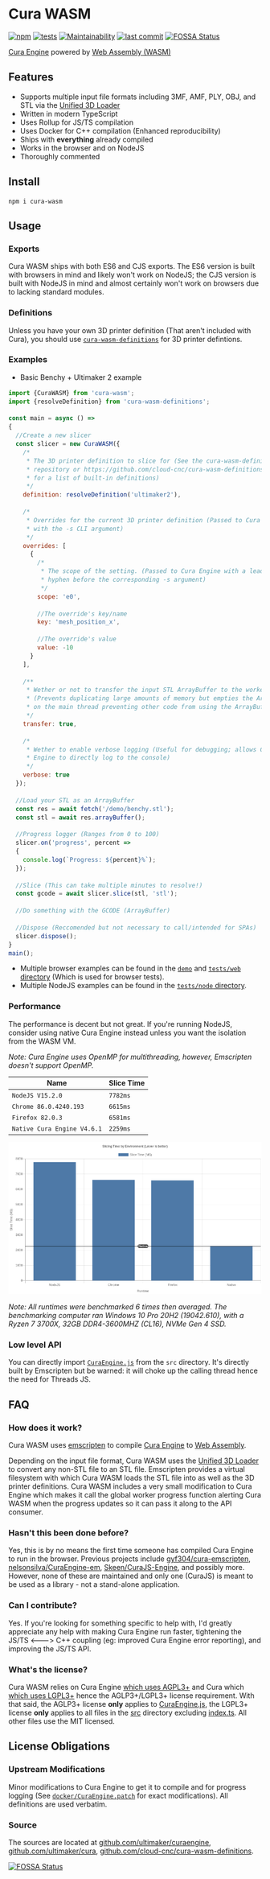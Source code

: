 # Cura WASM
[![npm](https://img.shields.io/npm/v/cura-wasm)](https://npmjs.com/package/cura-wasm)
[![tests](https://img.shields.io/github/workflow/status/Cloud-CNC/cura-wasm/Tests?label=tests)](https://github.com/Cloud-CNC/cura-wasm/actions)
[![Maintainability](https://api.codeclimate.com/v1/badges/67a492b070316bea1936/maintainability)](https://codeclimate.com/github/Cloud-CNC/cura-wasm/maintainability)
[![last commit](https://img.shields.io/github/last-commit/Cloud-CNC/cura-wasm)](https://github.com/Cloud-CNC/cura-wasm/commits/master)
[![FOSSA Status](https://app.fossa.com/api/projects/git%2Bgithub.com%2FCloud-CNC%2Fcura-wasm.svg?type=shield)](https://app.fossa.com/projects/git%2Bgithub.com%2FCloud-CNC%2Fcura-wasm?ref=badge_shield)

[Cura Engine](https://github.com/ultimaker/curaengine) powered by [Web Assembly (WASM)](https://webassembly.org)

## Features
* Supports multiple input file formats including 3MF, AMF, PLY, OBJ, and STL via the [Unified 3D Loader](https://github.com/cloud-cnc/unified-3d-loader)
* Written in modern TypeScript
* Uses Rollup for JS/TS compilation
* Uses Docker for C++ compilation (Enhanced reproducibility)
* Ships with **everything** already compiled
* Works in the browser and on NodeJS
* Thoroughly commented

## Install
```console
npm i cura-wasm
```

## Usage

### Exports
Cura WASM ships with both ES6 and CJS exports. The ES6 version is built with browsers in mind and likely won't work on NodeJS; the CJS version is built with NodeJS in mind and almost certainly won't work on browsers due to lacking standard modules.

### Definitions
Unless you have your own 3D printer definition (That aren't included with Cura), you should use [`cura-wasm-definitions`](https://github.com/cloud-cnc/cura-wasm-definitions) for 3D printer defintions.

### Examples
* Basic Benchy + Ultimaker 2 example
```Javascript
import {CuraWASM} from 'cura-wasm';
import {resolveDefinition} from 'cura-wasm-definitions';

const main = async () =>
{
  //Create a new slicer
  const slicer = new CuraWASM({
    /*
     * The 3D printer definition to slice for (See the cura-wasm-definitions
     * repository or https://github.com/cloud-cnc/cura-wasm-definitions
     * for a list of built-in definitions)
     */
    definition: resolveDefinition('ultimaker2'),

    /*
     * Overrides for the current 3D printer definition (Passed to Cura Engine
     * with the -s CLI argument)
     */
    overrides: [
      {
        /*
         * The scope of the setting. (Passed to Cura Engine with a leading
         * hyphen before the corresponding -s argument)
         */
        scope: 'e0',

        //The override's key/name
        key: 'mesh_position_x',

        //The override's value
        value: -10
      }
    ],

    /**
     * Wether or not to transfer the input STL ArrayBuffer to the worker thread
     * (Prevents duplicating large amounts of memory but empties the ArrayBuffer
     * on the main thread preventing other code from using the ArrayBuffer)
     */
    transfer: true,

    /*
     * Wether to enable verbose logging (Useful for debugging; allows Cura
     * Engine to directly log to the console)
     */
    verbose: true
  });

  //Load your STL as an ArrayBuffer
  const res = await fetch('/demo/benchy.stl');
  const stl = await res.arrayBuffer();

  //Progress logger (Ranges from 0 to 100)
  slicer.on('progress', percent =>
  {
    console.log(`Progress: ${percent}%`);
  });

  //Slice (This can take multiple minutes to resolve!)
  const gcode = await slicer.slice(stl, 'stl');

  //Do something with the GCODE (ArrayBuffer)

  //Dispose (Reccomended but not necessary to call/intended for SPAs)
  slicer.dispose();
}
main();
```

* Multiple browser examples can be found in the [`demo`](demo) and [`tests/web` directory](tests/web) (Which is used for browser tests).
* Multiple NodeJS examples can be found in the [`tests/node` directory](tests/node).

### Performance
The performance is decent but not great. If you're running NodeJS, consider using native Cura Engine instead unless you want the isolation from the WASM VM.

*Note: Cura Engine uses OpenMP for multithreading, however, Emscripten doesn't support OpenMP.*

Name | Slice Time
--- | ---
`NodeJS V15.2.0` | `7782ms`
`Chrome 86.0.4240.193` | `6615ms`
`Firefox 82.0.3` | `6581ms`
`Native Cura Engine V4.6.1` | `2259ms`

[![Slicing Time](assets/chart.png)](assets/chart.png)

*Note: All runtimes were benchmarked 6 times then averaged. The benchmarking computer ran Windows 10 Pro 20H2 (19042.610), with a Ryzen 7 3700X, 32GB DDR4-3600MHZ (CL16), NVMe Gen 4 SSD.*

### Low level API
You can directly import [`CuraEngine.js`](./src/CuraEngine.js) from the `src` directory. It's directly built by Emscripten but be warned: it will choke up the calling thread hence the need for Threads JS.

## FAQ

### How does it work?
Cura WASM uses [emscripten](https://emscripten.org) to compile [Cura Engine](https://github.com/ultimaker/curaengine) to [Web Assembly](https://webassembly.org).

Depending on the input file format, Cura WASM uses the [Unified 3D Loader](https://github.com/cloud-cnc/unified-3d-loader) to convert any non-STL file to an STL file. Emscripten provides a virtual filesystem with which Cura WASM loads the STL file into as well as the 3D printer definitions. Cura WASM includes a very small modification to Cura Engine which makes it call the global worker progress function alerting Cura WASM when the progress updates so it can pass it along to the API consumer.

### Hasn't this been done before?
Yes, this is by no means the first time someone has compiled Cura Engine to run in the browser. Previous projects include [gyf304/cura-emscripten](https://github.com/gyf304/cura-emscripten), [nelsonsilva/CuraEngine-em](https://github.com/nelsonsilva/CuraEngine-em), [Skeen/CuraJS-Engine](https://github.com/Skeen/CuraJS-Engine), and possibly more. However, none of these are maintained and only one (CuraJS) is meant to be used as a library - not a stand-alone application.

### Can I contribute?
Yes. If you're looking for something specific to help with, I'd greatly appreciate any help with making Cura Engine run faster, tightening the JS/TS <---> C++ coupling (eg: improved Cura Engine error reporting), and improving the JS/TS API.

### What's the license?
Cura WASM relies on Cura Engine [which uses AGPL3+](https://github.com/Ultimaker/CuraEngine/blob/master/LICENSE) and Cura which [which uses LGPL3+](https://github.com/Ultimaker/Cura/blob/master/LICENSE) hence the AGLP3+/LGPL3+ license requirement. With that said, the AGLP3+ license **only** applies to [CuraEngine.js](./src/CuraEngine.js), the LGPL3+ license **only** applies to all files in the [src](./src/definitions) directory excluding [index.ts](./src/definitions/index.ts). All other files use the MIT licensed.

## License Obligations

### Upstream Modifications
Minor modifications to Cura Engine to get it to compile and for progress logging (See [`docker/CuraEngine.patch`](./docker/CuraEngine.patch) for exact modifications). All definitions are used verbatim.

### Source
The sources are located at [github.com/ultimaker/curaengine](https://github.com/ultimaker/curaengine), [github.com/ultimaker/cura](https://github.com/ultimaker/cura), [github.com/cloud-cnc/cura-wasm-definitions](https://github.com/cloud-cnc/cura-wasm-definitions).

[![FOSSA Status](https://app.fossa.com/api/projects/git%2Bgithub.com%2FCloud-CNC%2Fcura-wasm.svg?type=large)](https://app.fossa.com/projects/git%2Bgithub.com%2FCloud-CNC%2Fcura-wasm?ref=badge_large)